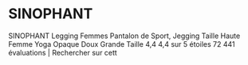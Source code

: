 # SINOPHANT
SINOPHANT Legging Femmes Pantalon de Sport, Jegging Taille Haute Femme Yoga Opaque Doux Grande Taille 4,4 4,4 sur 5 étoiles    72 441 évaluations | Rechercher sur cett
